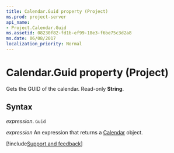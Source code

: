 ```yaml
---
title: Calendar.Guid property (Project)
ms.prod: project-server
api_name:
- Project.Calendar.Guid
ms.assetid: 08230f82-fd1b-ef99-18e3-f6be75c3d2a8
ms.date: 06/08/2017
localization_priority: Normal
---
```



# Calendar.Guid property (Project)

Gets the GUID of the calendar. Read-only  **String**.


## Syntax

_expression_. `Guid`

 _expression_ An expression that returns a [Calendar](./Project.Calendar.md) object.

[!include[Support and feedback](~/includes/feedback-boilerplate.md)]